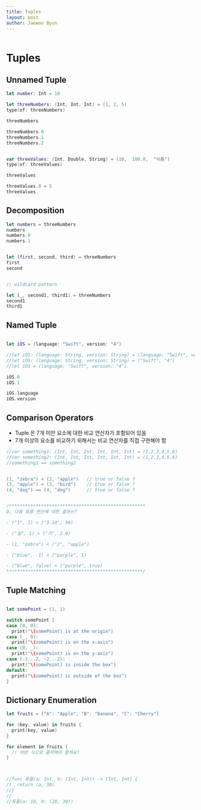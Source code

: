 ```yaml
---
title: Tuples
layout: post
author: Jaewoo Byun
---
```


<span class="image top"><img src="{{ 'assets/images/swiftLogo.png' | relative_url }}" alt="" /></span>
# Tuples

 ## Unnamed Tuple

``` Swift
let number: Int = 10

let threeNumbers: (Int, Int, Int) = (1, 2, 5)
type(of: threeNumbers)

threeNumbers

threeNumbers.0
threeNumbers.1
threeNumbers.2


var threeValues: (Int, Double, String) = (10,  100.0,  "이름")
type(of: threeValues)

threeValues

threeValues.0 = 5
threeValues
```


 ## Decomposition

``` Swift
let numbers = threeNumbers
numbers
numbers.0
numbers.1


let (first, second, third) = threeNumbers
first
second


// wildcard pattern

let (_, second1, third1) = threeNumbers
second1
third1

```


 ## Named Tuple

``` Swift

let iOS = (language: "Swift", version: "4")

//let iOS: (language: String, version: String) = (language: "Swift", version: "4")
//let iOS: (language: String, version: String) = ("Swift", "4")
//let iOS = (language: "Swift", version: "4")

iOS.0
iOS.1

iOS.language
iOS.version
```

## Comparison Operators
 - Tuple 은 7개 미만 요소에 대한 비교 연산자가 포함되어 있음
 - 7개 이상의 요소를 비교하기 위해서는 비교 연산자를 직접 구현해야 함

 ``` Swift
//var something1: (Int, Int, Int, Int, Int, Int) = (1,2,3,4,5,6)
//var something2: (Int, Int, Int, Int, Int, Int) = (1,2,3,4,5,6)
//something1 == something2


(1, "zebra") < (2, "apple")   // true or false ?
(3, "apple") < (3, "bird")    // true or false ?
(4, "dog") == (4, "dog")      // true or false ?


/***************************************************
 Q. 다음 튜플 연산에 대한 결과는?
 
 - ("1", 1) < ("3.14", 99)
 
 - ("일", 1) > ("이", 2.0)
 
 - (1, "zebra") < ("2", "apple")
 
 - ("blue", -1) < ("purple", 1)

 - ("blue", false) < ("purple", true)
 ***************************************************/

```


 ## Tuple Matching

``` Swift

let somePoint = (1, 1)

switch somePoint {
case (0, 0):
  print("\(somePoint) is at the origin")
case (_, 0):
  print("\(somePoint) is on the x-axis")
case (0, _):
  print("\(somePoint) is on the y-axis")
case (-2...2, -2...2):
  print("\(somePoint) is inside the box")
default:
  print("\(somePoint) is outside of the box")
}

```


 ## Dictionary Enumeration

``` Swift
let fruits = ["A": "Apple", "B": "Banana", "C": "Cherry"]

for (key, value) in fruits {
  print(key, value)
}

for element in fruits {
  // 어떤 식으로 출력해야 할까요?
}



//func 튜플(a: Int, b: (Int, Int)) -> (Int, Int) {
//  return (a, 30)
//}
//
//튜플(a: 10, b: (20, 30))
